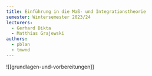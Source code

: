 ```yaml
---
title: Einführung in die Maß- und Integrationstheorie
semester: Wintersemester 2023/24
lecturers:
  - Gerhard Dikta
  - Matthias Grajewski
authors:
  - pblan
  - tmwnd
---
```


![[grundlagen-und-vorbereitungen]]